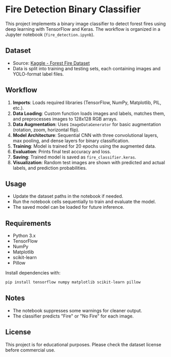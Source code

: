 # Fire Detection Binary Classifier

This project implements a binary image classifier to detect forest fires using deep learning with TensorFlow and Keras. The workflow is organized in a Jupyter notebook (`fire_detection.ipynb`).

## Dataset
- Source: [Kaggle - Forest Fire Dataset](https://www.kaggle.com/datasets/datascientist97/forest-fire/data)
- Data is split into training and testing sets, each containing images and YOLO-format label files.

## Workflow
1. **Imports**: Loads required libraries (TensorFlow, NumPy, Matplotlib, PIL, etc.).
2. **Data Loading**: Custom function loads images and labels, matches them, and preprocesses images to 128x128 RGB arrays.
3. **Data Augmentation**: Uses `ImageDataGenerator` for basic augmentation (rotation, zoom, horizontal flip).
4. **Model Architecture**: Sequential CNN with three convolutional layers, max pooling, and dense layers for binary classification.
5. **Training**: Model is trained for 20 epochs using the augmented data.
6. **Evaluation**: Prints final test accuracy and loss.
7. **Saving**: Trained model is saved as `fire_classifier.keras`.
8. **Visualization**: Random test images are shown with predicted and actual labels, and prediction probabilities.

## Usage
- Update the dataset paths in the notebook if needed.
- Run the notebook cells sequentially to train and evaluate the model.
- The saved model can be loaded for future inference.

## Requirements
- Python 3.x
- TensorFlow
- NumPy
- Matplotlib
- scikit-learn
- Pillow

Install dependencies with:
```bash
pip install tensorflow numpy matplotlib scikit-learn pillow
```

## Notes
- The notebook suppresses some warnings for cleaner output.
- The classifier predicts "Fire" or "No Fire" for each image.

## License
This project is for educational purposes. Please check the dataset license before commercial use.
